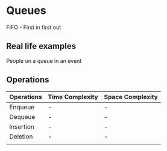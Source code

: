 # Queues

FIFO - First in first out

## Real life examples
People on a queue in an event

## Operations

| Operations | Time Complexity       | Space Complexity      |
|------------|-----------------------|-----------------------|
| Enqueue     | -  | -                     |
| Dequeue     | -  | -                     |
| Insertion   | -  | -                     |
| Deletion    | -  | -                     |
|            |                       |                       |